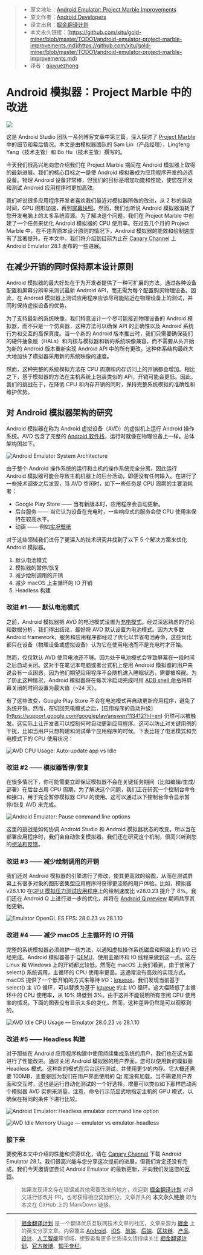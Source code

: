 > * 原文地址：[Android Emulator: Project Marble Improvements](https://medium.com/androiddevelopers/android-emulator-project-marble-improvements-1175a934941e)
> * 原文作者：[Android Developers](https://medium.com/@AndroidDev)
> * 译文出自：[掘金翻译计划](https://github.com/xitu/gold-miner)
> * 本文永久链接：[https://github.com/xitu/gold-miner/blob/master/TODO1/android-emulator-project-marble-improvements.md](https://github.com/xitu/gold-miner/blob/master/TODO1/android-emulator-project-marble-improvements.md)
> * 译者：[qiuyuezhong](https://github.com/qiuyuezhong)

# Android 模拟器：Project Marble 中的改进

![](https://cdn-images-1.medium.com/max/3200/0*YXbEJNUcY1n4S5N1)

这是 Android Studio 团队一系列博客文章中第三篇，深入探讨了 [Project Marble](https://android-developers.googleblog.com/2019/01/android-studio-33.html) 中的细节和幕后情况。本文是由模拟器团队的 Sam Lin（产品经理），Lingfeng Yang（技术主管）和 Bo Hu（技术主管）撰写的。

今天我们很高兴地向您介绍我们在 Project Marble 期间在 Android 模拟器上取得的最新进展。我们的核心目标之一是使 Android 模拟器成为应用程序开发的必选设备。物理 Android 设备非常棒，但我们的目标是增加功能和性能，使您在开发和测试 Android 应用程序时更加高效。

我们听说很多应用程序开发者喜欢我们最近对模拟器所做的改进，从 2 秒的启动时间，GPU 图形加速，再到[屏幕快照](https://developer.android.com/studio/run/emulator#snapshots)。然而，我们也听说 Android 模拟器消耗了您开发电脑上的太多系统资源。为了解决这个问题，我们在 Project Marble 中创建了一个任务来优化 Android 模拟器的 CPU 使用率。在过去几个月的 Project Marble 中，在不违背原本设计原则的情况下，Android 模拟器的能效和绘制速度有了显著提升。在本文中，我们将介绍到目前为止在 [Canary Channel](https://developer.android.com/studio/preview/install-preview#change_your_update_channel) 上 Android Emulator 28.1 发布的一些进展。

## 在减少开销的同时保持原本设计原则

Android 模拟器的最大好处在于为开发者提供了一种可扩展的方法，通过各种设备配置和屏幕分辨率来测试最新 Android API，而无需为每个配置购买物理设备。因此，在 Android 模拟器上测试应用程序应该尽可能贴近在物理设备上的测试，并同时保持虚拟设备的优势。

为了支持最新的系统映像，我们特意设计一个尽可能接近物理设备的 Android 模拟器，而不只是一个仿真器，这种方法可以确保 API 的正确性以及 Android 系统行为和交互的高保真度。当一个新的 Android 版本推出时，我们只需要确保我们的硬件抽象层（HALs）和内核与模拟器和新的系统映像兼容，而不需要从头开始为新的 Android 版本重新实现 Android API 中的所有更改。这种体系结构最终大大地加快了模拟器采用新的系统映像的速度。

然而，这种完整的系统模拟方法在 CPU 周期和内存访问上的开销都会增加。相比之下，基于模拟器的方法在主机系统上包装类似的 API，开销可能会更低。因此，我们的挑战在于，在降低 CPU 和内存开销的同时，保持完整系统模拟的准确性和维护优势。

## 对 Android 模拟器架构的研究

Android 模拟器在称为 Android 虚拟设备（AVD）的虚拟机上运行 Android 操作系统。AVD 包含了完整的 [Android 软件栈](https://source.android.com/devices/architecture)，运行时就像在物理设备上一样。总体架构图如下。

![**Android Emulator System Architecture**](https://cdn-images-1.medium.com/max/2262/0*H8Y7VKtH1vckbx5M)

由于整个 Android 操作系统的运行和主机的操作系统完全分离，因此运行 Android 模拟器可能会导致主机机器上的后台活动，即便没有任何输入。在进行了一些技术调查之后发现，当 AVD 空闲时，如下一些任务是 CPU 周期的主要消耗者：

* Google Play Store —— 当有新版本时，应用程序会自动更新。
* 后台服务 —— 当它认为设备在充电时，一些响应式的服务会使 CPU 使用率保持在较高水平。
* 动画 —— 例如[实况壁纸](https://android-developers.googleblog.com/2010/02/live-wallpapers.html)

对于这些领域我们进行了更深入的技术研究并找到了以下 5 个解决方案来优化 Android 模拟器。

1. 默认电池模式
2. 模拟器的暂停/恢复
3. 减少绘制调用的开销
4. 减少 macOS 上主循环的 IO 开销
5. Headless 构建

### 改进 #1 —— 默认电池模式

之前，Android 模拟器把 AVD 的电池模式设置为[充电模式](https://developer.android.com/reference/android/os/BatteryManager.html#BATTERY_STATUS_CHARGING)。经过深思熟虑的讨论和数据分析，我们得出结论，最好将 AVD 默认设置为电池模式。因为大多数 Android framework，服务和应用程序都经过了优化以节省电池寿命，这些优化都只在设备（物理设备或虚拟设备）认为它在使用电池而不是充电时才开始。

然而，仅仅默认 AVD 使用电池还不够。因为处于电池模式会导致屏幕在一段时间之后自动关闭。这对于在笔记本电脑或者台式机上使用 Android 模拟器的用户来说会有一点困惑，因为他们期望应用程序不会随机进入睡眠状态，需要被唤醒。为了防止这种情况，Android 模拟器将在每次冷启动完成时用 [ADB shell 命令](https://developer.android.com/reference/android/provider/Settings.System#SCREEN_OFF_TIMEOUT)将屏幕关闭的时间设置为最大值（~24 天）。

有了这些改变，Google Play Store 不会在电池模式再自动更新应用程序，避免了系统开销。然而，在切回充电模式之后，[应用程序的自动升级]  (https://support.google.com/googleplay/answer/113412?hl=en) 仍然可以被触发。这实际上让开发者可以控制何时自动更新应用程序。这可以防止对关键用例的干扰，比如当用户只想构建和测试单个应用程序的时候。下表比较了电池模式和充电模式下的 CPU 使用状况：

![**AVD CPU Usage: Auto-update app vs Idle**](https://cdn-images-1.medium.com/max/2444/0*gt4ov7MOkjcvhFYP)

### 改进 #2 —— 模拟器暂停/恢复

在很多情况下，你可能需要立即保证模拟器不会在关键任务期间（比如编辑/生成/部署）在后台占用 CPU 周期。为了解决这个问题，我们正在研究一个控制台命令和接口，用于完全暂停模拟器 CPU 的使用。这可以通过以下控制台命令显示暂停/恢复 AVD 来完成。

![**Android Emulator: Pause command line options**](https://cdn-images-1.medium.com/max/2808/1*Q77jcfo5jiRqRwhW2l2NgA.png)

这里的挑战是如何协调 Android Studio 和 Android 模拟器状态的改变。所以当在部署应用程序时，我们会自动恢复模拟器。我们还在研究这个机制，很高兴听到您的[想法和反馈](https://source.android.com/setup/contribute/report-bugs#developer-tools)。

### 改进 #3 —— 减少绘制调用的开销

我们还对 Android 模拟器的引擎进行了修改，使其更高效的绘图，从而在测试屏幕上有很多对象的图形密集型应用程序时获得更流畅的用户体验。比如，模拟器 v28.1.10 在[GPU 模拟压力测试应用程序](https://github.com/google/gpu-emulation-stress-test)上的绘制速度比 v28.0.23 提升了 8%。我们还在 Android Q 上进行进一步的优化，并将在 [Android Q preview](https://developer.android.com/preview) 期间共享其他更新。

![**Emulator OpenGL ES FPS: 28.0.23 vs 28.1.10**](https://cdn-images-1.medium.com/max/3200/0*9SgQAdVAIYAHR_eD)

### 改进 #4 —— 减少 macOS 上主循环的 IO 开销

完整的系统模拟器必须维护一些方法，以通知虚拟操作系统磁盘和网络上的 I/O 已经完成。Android 模拟器基于 [QEMU](https://www.qemu.org/)，使用主循环和 IO 线程来做到这一点。这在 Linux 和 Windows 上的开销都比较低。然而在 macOS 上我们看到，由于使用了 select() 系统调用，主循环的 CPU 使用率更高。这通常没有高效的实现方式。macOS 提供了一个低开销的方式来等待 I/O：[kqueue](https://developer.apple.com/library/archive/documentation/System/Conceptual/ManPages_iPhoneOS/man2/kqueue.2.html)。我们发现当前基于 select() 主 I/O 循环，可以替换为基于 [kqueue](https://developer.apple.com/library/archive/documentation/System/Conceptual/ManPages_iPhoneOS/man2/kqueue.2.html) 的主 I/O 循环。这大幅降低了主循环中的 CPU 使用率，从 10% 降低到 3%。由于这并不能说明所有空闲 CPU 使用率的情况，下面的图表没有显示太多的变化。然而，这种差异仍然是可以观察到的。

![AVD Idle CPU Usage — Emulator 28.0.23 vs 28.1.10](https://cdn-images-1.medium.com/max/2444/0*O_gCbgpsbOadRFV9)

### 改进 #5 —— Headless 构建

对于那些在 Android 应用程序构建中使用持续集成系统的用户，我们也在这方面进行了性能改进。通过关闭 Android 模拟器的用户界面，您可以使用新的模拟器 Headless 模式。这种新的模式在后台运行测试，并使用更少的内存。它大概还需要 100MB，主要是因为我们在用户界面使用的 [Qt](https://www.qt.io/) 库没有加载。当不需要用户界面和交互时，这也是运行自动化测试的一个好选择。增量可以类似如下那样启动两个模拟器 AVD 实例来测量。注意，命令行示范显式地指定主机的 GPU 模式，以确保在相同的条件下进行比较。

![**Android Emulator: Headless emulator command line option**](https://cdn-images-1.medium.com/max/2808/1*qhp25FXwP_K4gE8ggOQQbQ.png)

![**AVD Idle Memory Usage — emulator vs emulator-headless**](https://cdn-images-1.medium.com/max/2402/0*DZ20pZNiqKnaydzW)

### 接下来

要使用本文中介绍的性能和资源优化，请在 [Canary Channel](https://developer.android.com/studio/preview/install-preview#change_your_update_channel) 下载 Android Emulator 28.1。我们很高兴能与您分享这次提前的进展，但我们肯定还没有完成。我们今天邀请您尝试 Android Emulator 的最新更新，并向我们发送您的[反馈](https://developer.android.com/studio/report-bugs.html#emulator-bugs)。

> 如果发现译文存在错误或其他需要改进的地方，欢迎到 [掘金翻译计划](https://github.com/xitu/gold-miner) 对译文进行修改并 PR，也可获得相应奖励积分。文章开头的 **本文永久链接** 即为本文在 GitHub 上的 MarkDown 链接。

---

> [掘金翻译计划](https://github.com/xitu/gold-miner) 是一个翻译优质互联网技术文章的社区，文章来源为 [掘金](https://juejin.im) 上的英文分享文章。内容覆盖 [Android](https://github.com/xitu/gold-miner#android)、[iOS](https://github.com/xitu/gold-miner#ios)、[前端](https://github.com/xitu/gold-miner#前端)、[后端](https://github.com/xitu/gold-miner#后端)、[区块链](https://github.com/xitu/gold-miner#区块链)、[产品](https://github.com/xitu/gold-miner#产品)、[设计](https://github.com/xitu/gold-miner#设计)、[人工智能](https://github.com/xitu/gold-miner#人工智能)等领域，想要查看更多优质译文请持续关注 [掘金翻译计划](https://github.com/xitu/gold-miner)、[官方微博](http://weibo.com/juejinfanyi)、[知乎专栏](https://zhuanlan.zhihu.com/juejinfanyi)。
